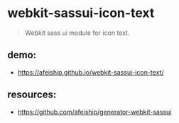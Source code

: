 # webkit-sassui-icon-text
> Webkit sass ui module for icon text.

## demo:
+ https://afeiship.github.io/webkit-sassui-icon-text/

## resources:
+ https://github.com/afeiship/generator-webkit-sassui
